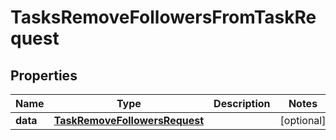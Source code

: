 

# TasksRemoveFollowersFromTaskRequest


## Properties

| Name | Type | Description | Notes |
|------------ | ------------- | ------------- | -------------|
|**data** | [**TaskRemoveFollowersRequest**](TaskRemoveFollowersRequest.md) |  |  [optional] |



